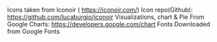 Icons taken from Iconoir ( https://iconoir.com/)
Icon repo(Github): https://github.com/lucaburgio/iconoir
Visualizations, chart & Pie From Google Charts: https://developers.google.com/chart
Fonts Downloaded from Google Fonts